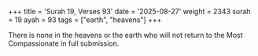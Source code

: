 +++
title = 'Surah 19, Verses 93'
date = '2025-08-27'
weight = 2343
surah = 19
ayah = 93
tags = ["earth", "heavens"]
+++

There is none in the heavens or the earth who will not return to the Most Compassionate in full submission.
